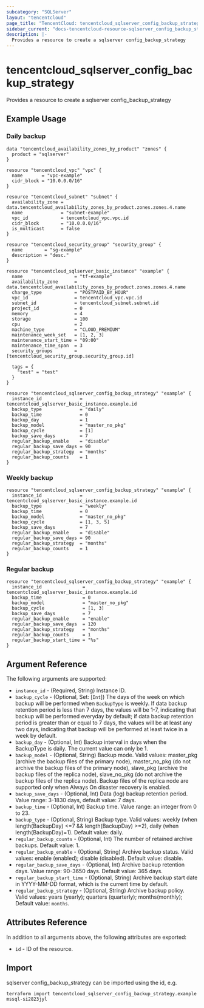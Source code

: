 ```yaml
---
subcategory: "SQLServer"
layout: "tencentcloud"
page_title: "TencentCloud: tencentcloud_sqlserver_config_backup_strategy"
sidebar_current: "docs-tencentcloud-resource-sqlserver_config_backup_strategy"
description: |-
  Provides a resource to create a sqlserver config_backup_strategy
---
```


# tencentcloud_sqlserver_config_backup_strategy

Provides a resource to create a sqlserver config_backup_strategy

## Example Usage

### Daily backup

```hcl
data "tencentcloud_availability_zones_by_product" "zones" {
  product = "sqlserver"
}

resource "tencentcloud_vpc" "vpc" {
  name       = "vpc-example"
  cidr_block = "10.0.0.0/16"
}

resource "tencentcloud_subnet" "subnet" {
  availability_zone = data.tencentcloud_availability_zones_by_product.zones.zones.4.name
  name              = "subnet-example"
  vpc_id            = tencentcloud_vpc.vpc.id
  cidr_block        = "10.0.0.0/16"
  is_multicast      = false
}

resource "tencentcloud_security_group" "security_group" {
  name        = "sg-example"
  description = "desc."
}

resource "tencentcloud_sqlserver_basic_instance" "example" {
  name                   = "tf-example"
  availability_zone      = data.tencentcloud_availability_zones_by_product.zones.zones.4.name
  charge_type            = "POSTPAID_BY_HOUR"
  vpc_id                 = tencentcloud_vpc.vpc.id
  subnet_id              = tencentcloud_subnet.subnet.id
  project_id             = 0
  memory                 = 4
  storage                = 100
  cpu                    = 2
  machine_type           = "CLOUD_PREMIUM"
  maintenance_week_set   = [1, 2, 3]
  maintenance_start_time = "09:00"
  maintenance_time_span  = 3
  security_groups        = [tencentcloud_security_group.security_group.id]

  tags = {
    "test" = "test"
  }
}

resource "tencentcloud_sqlserver_config_backup_strategy" "example" {
  instance_id              = tencentcloud_sqlserver_basic_instance.example.id
  backup_type              = "daily"
  backup_time              = 0
  backup_day               = 1
  backup_model             = "master_no_pkg"
  backup_cycle             = [1]
  backup_save_days         = 7
  regular_backup_enable    = "disable"
  regular_backup_save_days = 90
  regular_backup_strategy  = "months"
  regular_backup_counts    = 1
}
```

### Weekly backup

```hcl
resource "tencentcloud_sqlserver_config_backup_strategy" "example" {
  instance_id              = tencentcloud_sqlserver_basic_instance.example.id
  backup_type              = "weekly"
  backup_time              = 0
  backup_model             = "master_no_pkg"
  backup_cycle             = [1, 3, 5]
  backup_save_days         = 7
  regular_backup_enable    = "disable"
  regular_backup_save_days = 90
  regular_backup_strategy  = "months"
  regular_backup_counts    = 1
}
```

### Regular backup

```hcl
resource "tencentcloud_sqlserver_config_backup_strategy" "example" {
  instance_id               = tencentcloud_sqlserver_basic_instance.example.id
  backup_time               = 0
  backup_model              = "master_no_pkg"
  backup_cycle              = [1, 3]
  backup_save_days          = 7
  regular_backup_enable     = "enable"
  regular_backup_save_days  = 120
  regular_backup_strategy   = "months"
  regular_backup_counts     = 1
  regular_backup_start_time = "%s"
}
```

## Argument Reference

The following arguments are supported:

* `instance_id` - (Required, String) Instance ID.
* `backup_cycle` - (Optional, Set: [`Int`]) The days of the week on which backup will be performed when `BackupType` is weekly. If data backup retention period is less than 7 days, the values will be 1-7, indicating that backup will be performed everyday by default; if data backup retention period is greater than or equal to 7 days, the values will be at least any two days, indicating that backup will be performed at least twice in a week by default.
* `backup_day` - (Optional, Int) Backup interval in days when the BackupType is daily. The current value can only be 1.
* `backup_model` - (Optional, String) Backup mode. Valid values: master_pkg (archive the backup files of the primary node), master_no_pkg (do not archive the backup files of the primary node), slave_pkg (archive the backup files of the replica node), slave_no_pkg (do not archive the backup files of the replica node). Backup files of the replica node are supported only when Always On disaster recovery is enabled.
* `backup_save_days` - (Optional, Int) Data (log) backup retention period. Value range: 3-1830 days, default value: 7 days.
* `backup_time` - (Optional, Int) Backup time. Value range: an integer from 0 to 23.
* `backup_type` - (Optional, String) Backup type. Valid values: weekly (when length(BackupDay) <=7 && length(BackupDay) >=2), daily (when length(BackupDay)=1). Default value: daily.
* `regular_backup_counts` - (Optional, Int) The number of retained archive backups. Default value: 1.
* `regular_backup_enable` - (Optional, String) Archive backup status. Valid values: enable (enabled); disable (disabled). Default value: disable.
* `regular_backup_save_days` - (Optional, Int) Archive backup retention days. Value range: 90-3650 days. Default value: 365 days.
* `regular_backup_start_time` - (Optional, String) Archive backup start date in YYYY-MM-DD format, which is the current time by default.
* `regular_backup_strategy` - (Optional, String) Archive backup policy. Valid values: years (yearly); quarters (quarterly); months(monthly); Default value: `months`.

## Attributes Reference

In addition to all arguments above, the following attributes are exported:

* `id` - ID of the resource.




## Import

sqlserver config_backup_strategy can be imported using the id, e.g.

```
terraform import tencentcloud_sqlserver_config_backup_strategy.example mssql-si2823jyl
```

